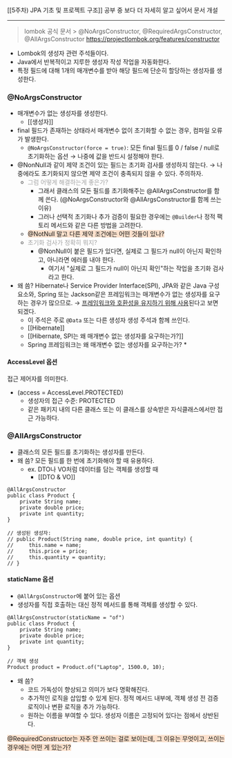 [[5주차) JPA 기초 및 프로젝트 구조]] 공부 중 보다 더 자세히 알고 싶어서 문서 개설

---

> lombok 공식 문서 > @NoArgsConstructor, @RequiredArgsConstructor, @AllArgsConstructor
> https://projectlombok.org/features/constructor

* Lombok의 생성자 관련 주석들이다.
* Java에서 반복적이고 지루한 생성자 작성 작업을 자동화한다.
* 특정 필드에 대해 1개의 매개변수를 받아 해당 필드에 단순히 할당하는 생성자를 생성한다.

### @NoArgsConstructor
* 매개변수가 없는 생성자를 생성한다.
	* [[생성자]]
* final 필드가 존재하는 상태라서 매개변수 없이 초기화할 수 없는 경우, 컴파일 오류가 발생한다.
	* `@NoArgsConstructor(force = true)`: 모든 final 필드를 0 / false / null로 초기화하는 옵션 → 나중에 값을 반드시 설정해야 한다.
* @NonNull과 같이 제약 조건이 있는 필드는 초기화 검사를 생성하지 않는다. → 나중에라도 초기화되지 않으면 제약 조건이 충족되지 않을 수 있다. 주의하자. 
	* <font color="#a5a5a5">그럼 어떻게 해결하는게 좋은가?</font>
		* 그래서 클래스의 모든 필드를 초기화해주는 @AllArgsConstructor를 함께 쓴다. (@NoArgsConstructor와 @AllArgsConstructor를 함께 쓰는 이유)
		* 그러나 선택적 초기화나 추가 검증이 필요한 경우에는 `@Builder`나 정적 팩토리 메서드와 같은 다른 방법을 고려한다.
	* <span style="background:rgba(240, 107, 5, 0.2)">@NotNull 말고 다른 제약 조건에는 어떤 것들이 있나?</span>
	* <font color="#a5a5a5">초기화 검사가 정확히 뭐지?</font>
		* @NonNull이 붙은 필드가 있다면, 실제로 그 필드가 null이 아닌지 확인하고, 아니라면 에러를 내야 한다.
			* 여기서 "실제로 그 필드가 null이 아닌지 확인"하는 작업을 초기화 검사라고 한다.
* 왜 씀? Hibernate나 Service Provider Interface(SPI), JPA와 같은 Java 구성 요소와, Spring 또는 Jackson같은 프레임워크는 매개변수가 없는 생성자를 요구하는 경우가 많으므로. → <u>프레임워크와 호환성을 유지하기 위해 사용</u>된다고 보면 되겠다.
	* 이 주석은 주로 `@Data` 또는 다른 생성자 생성 주석과 함께 쓰인다.
	* [[Hibernate]]
	* [[Hibernate, SPI는 왜 매개변수 없는 생성자를 요구하는가?]]
	* Spring 프레임워크는 왜 매개변수 없는 생성자를 요구하는가?
		* 

#### AccessLevel 옵션
접근 제어자를 의미한다.
* (access = AccessLevel.PROTECTED)
	* 생성자의 접근 수준: PROTECTED
	* 같은 패키지 내의 다른 클래스 또는 이 클래스를 상속받은 자식클래스에서만 접근 가능하다.


### @AllArgsConstructor
* 클래스의 모든 필드를 초기화하는 생성자를 만든다.
* 왜 씀? 모든 필드를 한 번에 초기화해야 할 때 유용하다. 
	* ex. DTO나 VO처럼 데이터를 담는 객체를 생성할 때
		* [[DTO & VO]]
```
@AllArgsConstructor
public class Product {
    private String name;
    private double price;
    private int quantity;
}

// 생성된 생성자:
// public Product(String name, double price, int quantity) {
//     this.name = name;
//     this.price = price;
//     this.quantity = quantity;
// }
```


#### staticName 옵션
* `@AllArgsConstructor`에 붙어 있는 옵션
* 생성자를 직접 호출하는 대신 정적 메서드를 통해 객체를 생성할 수 있다.
```
@AllArgsConstructor(staticName = "of")
public class Product {
    private String name;
    private double price;
    private int quantity;
}

// 객체 생성
Product product = Product.of("Laptop", 1500.0, 10);

```
* 왜 씀?
	* 코드 가독성이 향상되고 의미가 보다 명확해진다.
	* 추가적인 로직을 삽입할 수 있게 된다. 정적 메서드 내부에, 객체 생성 전 검증 로직이나 변환 로직을 추가 가능하다.
	* 원하는 이름을 부여할 수 있다. 생성자 이름은 고정되어 있다는 점에서 상반된다.




<span style="background:rgba(240, 107, 5, 0.2)">@RequiredConstructor는 자주 안 쓰이는 걸로 보이는데, 그 이유는 무엇이고, 쓰이는 경우에는 어떤 게 있는가?</span>
